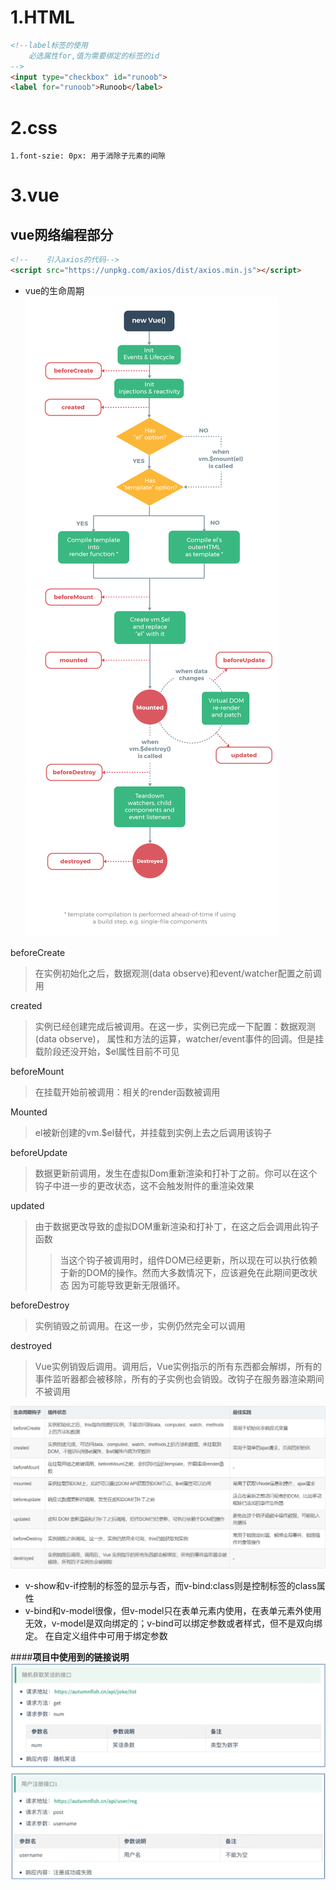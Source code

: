# 1.HTML
```html
<!--label标签的使用
    必选属性for,值为需要绑定的标签的id
-->
<input type="checkbox" id="runoob">
<label for="runoob">Runoob</label>
```

# 2.css
```
1.font-szie: 0px: 用于消除子元素的间隙
```
# 3.vue
## vue网络编程部分
 ```html
<!--    引入axios的代码-->
<script src="https://unpkg.com/axios/dist/axios.min.js"></script>
```
* vue的生命周期
![vue生命周期](../image/vue生命周期.png)

beforeCreate
> 在实例初始化之后，数据观测(data observe)和event/watcher配置之前调用

created
> 实例已经创建完成后被调用。在这一步，实例已完成一下配置：数据观测(data observe)，
属性和方法的运算，watcher/event事件的回调。但是挂载阶段还没开始，$el属性目前不可见

beforeMount
> 在挂载开始前被调用：相关的render函数被调用

Mounted
> el被新创建的vm.$el替代，并挂载到实例上去之后调用该钩子

beforeUpdate
> 数据更新前调用，发生在虚拟Dom重新渲染和打补丁之前。你可以在这个钩子中进一步的更改状态，这不会触发附件的重渲染效果

updated
> 由于数据更改导致的虚拟DOM重新渲染和打补丁，在这之后会调用此钩子函数
>> 当这个钩子被调用时，组件DOM已经更新，所以现在可以执行依赖于新的DOM的操作。然而大多数情况下，应该避免在此期间更改状态
因为可能导致更新无限循环。

beforeDestroy
> 实例销毁之前调用。在这一步，实例仍然完全可以调用

destroyed
> Vue实例销毁后调用。调用后，Vue实例指示的所有东西都会解绑，所有的事件监听器都会被移除，所有的子实例也会销毁。改钩子在服务器渲染期间不被调用

![vue钩子函数](../image/vue钩子函数.png)
* v-show和v-if控制的标签的显示与否，而v-bind:class则是控制标签的class属性
* v-bind和v-model很像，但v-model只在表单元素内使用，在表单元素外使用无效，v-model是双向绑定的；v-bind可以绑定参数或者样式，但不是双向绑定。
在自定义组件中可用于绑定参数

####**项目中使用到的链接说明**
![avatar](接口.png)

